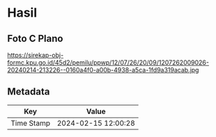 # Hasil

## Foto C Plano

https://sirekap-obj-formc.kpu.go.id/45d2/pemilu/ppwp/12/07/26/20/09/1207262009026-20240214-213226--0160a4f0-a00b-4938-a5ca-1fd9a319acab.jpg


## Metadata

| Key        | Value               |
| ---------- | ------------------- |
| Time Stamp | 2024-02-15 12:00:28 |



